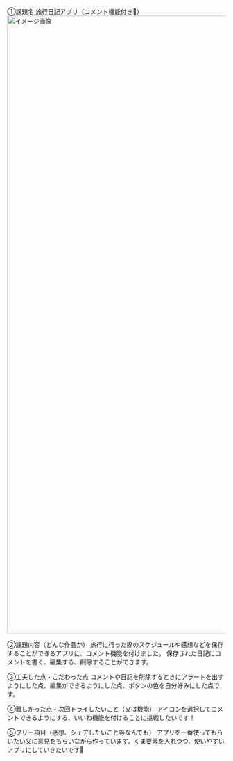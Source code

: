 ①課題名
旅行日記アプリ（コメント機能付き🐻）
<img width="1422" alt="イメージ画像" src="https://github.com/user-attachments/assets/6abbc9a2-a0a8-4626-ad38-23ecf7de373a" />

②課題内容（どんな作品か）
旅行に行った際のスケジュールや感想などを保存することができるアプリに、コメント機能を付けました。
保存された日記にコメントを書く、編集する、削除することができます。

③工夫した点・こだわった点
コメントや日記を削除するときにアラートを出すようにした点、編集ができるようにした点、ボタンの色を自分好みにした点です。

④難しかった点・次回トライしたいこと（又は機能）
アイコンを選択してコメントできるようにする、いいね機能を付けることに挑戦したいです！

⑤フリー項目（感想、シェアしたいこと等なんでも）
アプリを一番使ってもらいたい父に意見をもらいながら作っています。くま要素を入れつつ、使いやすいアプリにしていきたいです🐻
